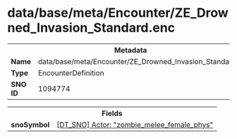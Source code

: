 <h1>data/base/meta/Encounter/ZE_Drowned_Invasion_Standard.enc</h1><table><tr><th colspan="100%">Metadata</th></tr><tr><td><b>Name</b></td><td>data/base/meta/Encounter/ZE_Drowned_Invasion_Standard.enc</td></tr><tr><td><b>Type</b></td><td>EncounterDefinition</td></tr><tr><td><b>SNO ID</b></td><td>1094774</td></tr></table>

<table><tr><th colspan="100%">Fields</th></tr><tr><td><b>snoSymbol</b></td><td><a href="..\Actor\zombie_melee_female_phys.acr.md">[DT_SNO] Actor: "zombie_melee_female_phys"</a></td></tr></table>

